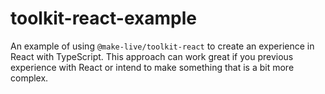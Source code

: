 # toolkit-react-example

An example of using `@make-live/toolkit-react` to create an experience in React with TypeScript. This approach can work great if you previous experience with React or intend to make something that is a bit more complex.
